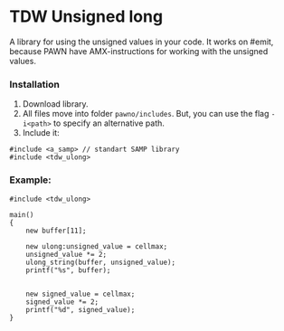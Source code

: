 # TDW Unsigned long
A library for using the unsigned values in your code. It works on #emit, because PAWN have AMX-instructions for working with the unsigned values.

### Installation
1. Download library.
2. All files move into folder `pawno/includes`. But, you can use the flag `-i<path>` to specify an alternative path.
3. Include it:
```PAWN
#include <a_samp> // standart SAMP library
#include <tdw_ulong>
```

### Example:
```pawn
#include <tdw_ulong>

main()
{
	new buffer[11];

	new ulong:unsigned_value = cellmax;
	unsigned_value *= 2;
	ulong_string(buffer, unsigned_value);
	printf("%s", buffer);


	new signed_value = cellmax;
	signed_value *= 2;
	printf("%d", signed_value);
}
```
